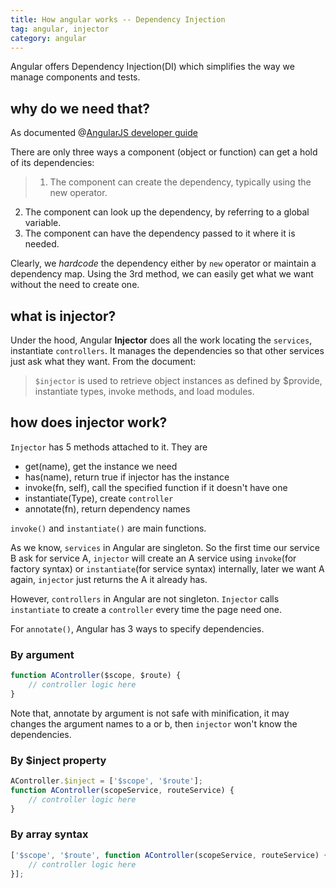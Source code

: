 ```yaml
---
title: How angular works -- Dependency Injection
tag: angular, injector
category: angular
---
```


<p class="lead">
    Angular offers Dependency Injection(DI) which simplifies the way we manage components and tests.
</p>

## why do we need that?

As documented @[AngularJS developer guide](https://docs.angularjs.org/guide/di)

There are only three ways a component (object or function) can get a hold of its dependencies:

>1. The component can create the dependency, typically using the new operator.
2. The component can look up the dependency, by referring to a global variable.
3. The component can have the dependency passed to it where it is needed.

Clearly, we *hardcode* the dependency either by `new` operator or maintain a dependency map. Using the 3rd method, we can easily get what we want without the need to create one.

## what is injector?

Under the hood, Angular **Injector** does all the work locating the `services`, instantiate `controllers`. It manages the dependencies so that other services just ask what they want.
From the document:

>  `$injector` is used to retrieve object instances as defined by $provide, instantiate types, invoke methods, and load modules.

## how does injector work?

`Injector` has 5 methods attached to it. They are

- get(name), get the instance we need
- has(name), return true if injector has the instance
- invoke(fn, self), call the specified function if it doesn't have one
- instantiate(Type), create `controller`
- annotate(fn), return dependency names

`invoke()` and `instantiate()` are main functions.

As we know, `services` in Angular are singleton. So the first time our service B ask for  service A, `injector` will create an A service using `invoke`(for factory syntax) or `instantiate`(for service syntax) internally, later we want A again, `injector` just returns the A it already has.

However, `controllers` in Angular are not singleton. `Injector` calls `instantiate` to create a `controller` every time the page need one.

For `annotate()`, Angular has 3 ways to specify dependencies.

### By argument

```javascript
function AController($scope, $route) {
    // controller logic here
}
```
Note that, annotate by argument is not safe with minification, it may changes the argument names to a or b, then `injector` won't know the dependencies.

### By $inject property

```javascript
AController.$inject = ['$scope', '$route'];
function AController(scopeService, routeService) {
    // controller logic here
}
```

### By array syntax

```javascript
['$scope', '$route', function AController(scopeService, routeService) {
    // controller logic here
}];
```










